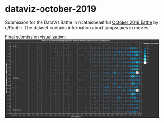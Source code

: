 # dataviz-october-2019
Submission for the DataViz Battle in r/dataisbeautiful [October 2019 Battle](https://www.reddit.com/r/dataisbeautiful/comments/dei68x/battle_dataviz_battle_for_the_month_of_october/) by u/Ruoter. The dataset contains information about jumpscares in movies. 

Final submission visualization:
![](visualization.svg)
